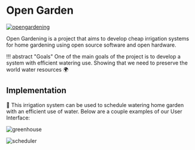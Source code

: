 # Open Garden

<a href="https://ibb.co/nRddQKf"><img src="https://i.ibb.co/4Jvv40M/opengardening.png" alt="opengardening" border="0"></a>

Open Gardening is a project that aims to develop cheap irrigation systems for home gardening using open source software and open hardware.

!!! abstract "Goals"
    One of the main goals of the project is to develop a system with efficient watering use. Showing that we need to preserve the world water resources 🌍


## Implementation

🚿 This irrigation system can be used to schedule watering home garden with an efficient use of water. Below are a couple examples of our User Interface:

![greenhouse](https://github.com/williamtoll/open-garden-py/blob/main/MainWindow.png?raw=true)

![scheduler](https://i.ibb.co/tYkPK6c/opengardening-sw.png)

